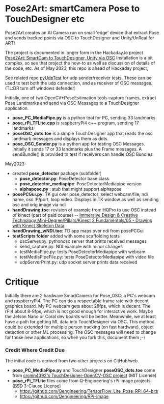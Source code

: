 # Pose2Art: smartCamera Pose to TouchDesigner etc

Pose2Art creates an AI Camera run on small 'edge' device that extract Pose and sends tracked points via OSC to TouchDesigner and Unity/UnReal for ART!

The project is documented in longer form in the Hackaday.io project [Pose2Art: SmartCam to TouchDesigner, Unity via OSC](https://hackaday.io/project/188345-pose2art-smartcam-to-touchdesigner-unity-via-osc) Installation is a bit complex, so see that project the how-to as well as discussion of details of the code, etc. 
As of May 2023, this repo is ahead of Hackaday project,

See related repo [pyUdpTest](https://github.com/MauiJerry/pyUdpTest) for udp sender/receiver tests. These can be used to test both the udp connection, and as receiver of OSC messages. (TL:DR turn off windows defender)

Initially, one of two OpenCV+PoseEsitimation tools capture frames, extract Pose Landmarks and send via OSC Messages to a TouchDesigner application. 
- **pose_PC_MediaPipe.py** is a python tool for PC, sending 33 landmarks 
- **pose_rPi_TFLite.cpp** is raspberryPi4 c++ program, sending 17 landmarks  
- **poseOSC_dots.toe** is a simple TouchDesigner app that reads the osc landmark messages and displays them as dots.
- **pose_OSC_Sender.py** is a python app for testing OSC Messages. Initially it sends 17 or 33 landmarks plus the Frame messages. A sendBundle() is provided to test if receivers can handle OSC Bundles.

May2023: 
- created **pose_detector** package (subfolder) 
    - **pose_detector.py**: PoseDetector base class
	- **pose_detector_mediapipe**: PoseDetectorMediapipe version
	- **alphapose.py** : stub that might support alphapose
- **posePCGui.py**: TK gui over pose_detector; select webcam/file, ndi name, osc IP/port, loop video. Displays in TK window as well as sending osc and orig image via ndi
- **handDrawing.toe**: revision of example from HQPro to use OSC instead of kinect (part of paid course)
-- [Immersive Design & Creative Technology Mini-Degree/Pillars/Kinect 2 Fundamentals/05 - Drawing with Kinect Skeleton Data](https://hqpro.interactiveimmersive.io/products/immersive-design-creative-technology-mini-degree/categories/2151460601/posts/2162173127)
- **handDrawing_wNDI.toe**: TD app maps over ndi from posePCGui 
- **testScripts folder** added with some scaffolding tests
    * oscServer.py: pythonosc server that prints received messages
    * send_capture.py: NDI example with minor changes
    * testMediaPipe.py: tests PoseDetectorMediapipe with webcam
    * testMediaPipeFile.py: tests PoseDetectorMediapipe with video file
    * udpServerPrint.py: udp socket server prints data received

# Critique

Initially there are 2 hardware SmartCamera for Pose_OSC: a PC's webcam and raspberryPi4.  The PC can do a respectable frame rate with decent graphics board. My PC webcam gets about 28fps, which is decent. The rPi4 about 8-9fps, which is not good enough for interactive work.  Maybe the Jetson Nano or Coral dev boards will be better.  Meanwhile, we at least have a path for getting ML data into TouchDesigner via OSC.  This method could be extended for multiple person tracking (on fast hardware), object detection or other ML processing. The OSC messages will need to change for those new applications, so when you fork this, document them ;-)

### Credit Where Credit Due

The initial code is derived from two other projects on GitHub/web.
- **pose_PC_MediaPipe.py** and TouchDesigner **poseOSC_dots.toe** come from [cronin4392's TouchDesigner-OpenCV-OSC project](https://github.com/cronin4392/TouchDesigner-OpenCV-OSC) (MIT License)
- **pose_rPi_TFLite** files come from Q-Engineering's rPi image projects (BSD 3-Clause License)
	- https://github.com/Qengineering/TensorFlow_Lite_Pose_RPi_64-bits
	- https://github.com/Qengineering/RPi-image



